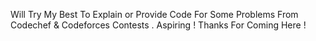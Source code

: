 Will Try My Best To Explain or Provide Code For Some Problems From Codechef & Codeforces Contests .
Aspiring !
Thanks For Coming Here ! 
